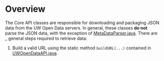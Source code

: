 # Overview
The Core API classes are responsible for downloading and packaging JSON data from the UW Open Data servers.
In general, these classes <b>do not</b> parse the JSON data, with the exception of [MetaDataParser.java](MetaDataParser.java).
There are _ general steps required to retrieve data:

1. Build a valid URL using the static method `buildURL(...)` contained in [UWOpenDataAPI.java](UWOpenDataAPI.java).
